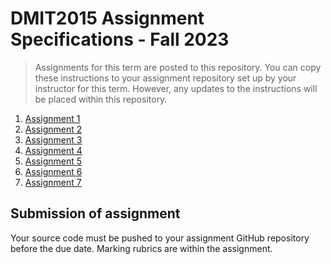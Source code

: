 # DMIT2015 Assignment Specifications - Fall 2023

> Assignments for this term are posted to this repository. You can copy these instructions to your assignment repository set up by your instructor for this term. However, any updates to the instructions will be placed within this repository.

1. [Assignment 1](./dmit2015-1231-assignment01.adoc)
1. [Assignment 2](./dmit2015-1231-assignment02.adoc)
1. [Assignment 3](./dmit2015-1231-assignment03.adoc)
1. [Assignment 4](./dmit2015-1231-assignment04.adoc)
1. [Assignment 5](./dmit2015-1231-assignment05.adoc)
1. [Assignment 6](./dmit2015-1231-assignment06.adoc)
2. [Assignment 7](./dmit2015-1231-assignment07.adoc)

## Submission of assignment

Your source code must be pushed to your assignment GitHub repository before the due date. Marking rubrics are within the assignment.

